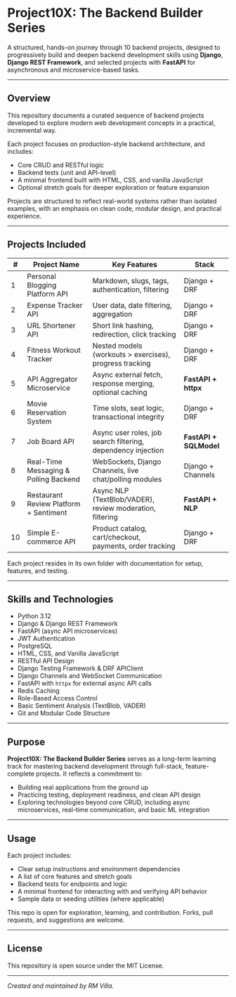 # Project10X: The Backend Builder Series

A structured, hands-on journey through 10 backend projects, designed to progressively build and deepen backend development skills using **Django**, **Django REST Framework**, and selected projects with **FastAPI** for asynchronous and microservice-based tasks.

---

## Overview

This repository documents a curated sequence of backend projects developed to explore modern web development concepts in a practical, incremental way.

Each project focuses on production-style backend architecture, and includes:

* Core CRUD and RESTful logic
* Backend tests (unit and API-level)
* A minimal frontend built with HTML, CSS, and vanilla JavaScript
* Optional stretch goals for deeper exploration or feature expansion

Projects are structured to reflect real-world systems rather than isolated examples, with an emphasis on clean code, modular design, and practical experience.

---

## Projects Included

| #  | Project Name                           | Key Features                                                 | Stack                  |
| -- | -------------------------------------- | ------------------------------------------------------------ | ---------------------- |
| 1  | Personal Blogging Platform API         | Markdown, slugs, tags, authentication, filtering             | Django + DRF           |
| 2  | Expense Tracker API                    | User data, date filtering, aggregation                       | Django + DRF           |
| 3  | URL Shortener API                      | Short link hashing, redirection, click tracking              | Django + DRF           |
| 4  | Fitness Workout Tracker                | Nested models (workouts > exercises), progress tracking      | Django + DRF           |
| 5  | API Aggregator Microservice            | Async external fetch, response merging, optional caching     | **FastAPI + httpx**    |
| 6  | Movie Reservation System               | Time slots, seat logic, transactional integrity              | Django + DRF           |
| 7  | Job Board API                          | Async user roles, job search filtering, dependency injection | **FastAPI + SQLModel** |
| 8  | Real-Time Messaging & Polling Backend  | WebSockets, Django Channels, live chat/polling modules       | Django + Channels      |
| 9  | Restaurant Review Platform + Sentiment | Async NLP (TextBlob/VADER), review moderation, filtering     | **FastAPI + NLP**      |
| 10 | Simple E-commerce API                  | Product catalog, cart/checkout, payments, order tracking     | Django + DRF           |

Each project resides in its own folder with documentation for setup, features, and testing.

---

## Skills and Technologies

* Python 3.12
* Django & Django REST Framework
* FastAPI (async API microservices)
* JWT Authentication
* PostgreSQL
* HTML, CSS, and Vanilla JavaScript
* RESTful API Design
* Django Testing Framework & DRF APIClient
* Django Channels and WebSocket Communication
* FastAPI with `httpx` for external async API calls
* Redis Caching
* Role-Based Access Control
* Basic Sentiment Analysis (TextBlob, VADER)
* Git and Modular Code Structure

---

## Purpose

**Project10X: The Backend Builder Series** serves as a long-term learning track for mastering backend development through full-stack, feature-complete projects. It reflects a commitment to:

* Building real applications from the ground up
* Practicing testing, deployment readiness, and clean API design
* Exploring technologies beyond core CRUD, including async microservices, real-time communication, and basic ML integration

---

## Usage

Each project includes:

* Clear setup instructions and environment dependencies
* A list of core features and stretch goals
* Backend tests for endpoints and logic
* A minimal frontend for interacting with and verifying API behavior
* Sample data or seeding utilities (where applicable)

This repo is open for exploration, learning, and contribution. Forks, pull requests, and suggestions are welcome.

---

## License

This repository is open source under the MIT License.

---

*Created and maintained by RM Villa.*